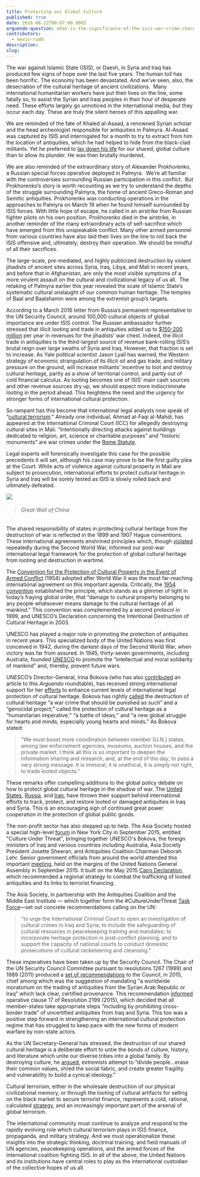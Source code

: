 ```yaml
---
title: Protecting our Global Culture
published: true
date: 2016-06-22T00:07:00.000Z
arguendo-question: what-is-the-significance-of-the-iccs-war-crime-charges-of-attacks-on-cultural-property-in-mali
contributors:
  - kevin-rudd
description:
slug:
---
```



The war against Islamic State (ISIS), or Daesh, in Syria and Iraq has produced few signs of hope over the last five years. The human toll has been horrific. The economy has been devastated. And we’ve seen, also, the desecration of the cultural heritage of ancient civilizations.&nbsp; Many international humanitarian workers have put their lives on the line, some fatally so, to assist the Syrian and Iraqi peoples in their hour of desperate need. These efforts largely go unnoticed in the international media, but they occur each day. These are truly the silent heroes of this appalling war.

We are reminded of the fate of Khaled al-Asaad, a renowned Syrian scholar and the head archeologist responsible for antiquities in Palmyra. Al-Asaad was captured by ISIS and interrogated for a month to try to extract from him the location of antiquities, which he had helped to hide from the black-clad militants. Yet he preferred to [lay down his life](http://www.theguardian.com/world/2015/aug/18/isis-beheads-archaeologist-syria) for our shared, global culture than to allow its plunder. He was then brutally murdered.

We are also reminded of the extraordinary story of Alexander Prokhorenko, a Russian special forces operative deployed in Palmyra.&nbsp; We’re all familiar with the controversies surrounding Russian participation in this conflict.&nbsp; But Prokhorenko’s story is worth recounting as we try to understand the depths of the struggle surrounding Palmyra, the home of ancient Greco-Roman and Semitic antiquities. Prokhorenko was conducting operations in the approaches to Palmyra on March 19 when he found himself surrounded by ISIS forces. With little hope of escape, he called in an airstrike from Russian fighter pilots on his own position. Prokhorenko died in the airstrike, in another reminder of the many extraordinary acts of self-sacrifice which have emerged from this unspeakable conflict. Many other armed personnel from various countries have also laid their lives on the line to roll back the ISIS offensive and, ultimately, destroy their operation. We should be mindful of all their sacrifices.

The large-scale, pre-mediated, and highly publicized destruction by violent jihadists of ancient sites across Syria, Iraq, Libya, and Mali in recent years, and before that in Afghanistan, are only the most visible symptoms of a more virulent assault on the cultural and civilizational legacy of us all.&nbsp; The retaking of Palmyra earlier this year revealed the scale of Islamic State’s systematic cultural onslaught of our common human heritage. The temples of Baal and Baalshamin were among the extremist group’s targets.

According to a March 2016 letter from Russia’s permanent representative to the UN Security Council, around 100,000 cultural objects of global importance are under ISIS control. The Russian ambassador further stressed that illicit looting and trade in antiquities added up to [$150-200 million](http://www.un.org/ga/search/view_doc.asp?symbol=S/2016/298) per year in revenues for the jihadists’ war chest. Indeed, the illicit trade in antiquities is the third-largest source of revenue bank-rolling ISIS’s brutal reign over large swaths of Syria and Iraq. However, that fraction is set to increase. As Yale political scientist Jason Lyall has warned, the Western strategy of economic strangulation of its illicit oil and gas trade, and military pressure on the ground, will increase militants’ incentive to loot and destroy cultural heritage, partly as a show of territorial control, and partly out of cold financial calculus. As looting becomes one of ISIS’ main cash sources and other revenue sources dry up, we should expect more indiscriminate looting in the period ahead. This heightens the need and the urgency for stronger forms of international cultural protection.

So rampant has this become that international legal analysts now speak of “[cultural terrorism](http://www.newstatesman.com/culture/observations/2015/11/how-cultural-terrorism-became-matter-international-law)." Already one individual, Ahmad al-Faqi al-Mahdi, has appeared at the International Criminal Court (ICC) for allegedly destroying cultural sites in Mali. “Intentionally directing attacks against buildings dedicated to religion, art, science or charitable purposes” and “historic monuments” are war crimes under the [Rome Statute](https://www.icc-cpi.int/nr/rdonlyres/ea9aeff7-5752-4f84-be94-0a655eb30e16/0/rome_statute_english.pdf).

Legal experts will forensically investigate this case for the possible precedents it will set, although his case may prove to be the first guilty plea at the Court. While acts of violence against cultural property in Mali are subject to prosecution, international efforts to protect cultural heritage in Syria and Iraq will be sorely tested as ISIS is slowly rolled back and ultimately defeated.

![](/uploads/versions/greatwall---x----4288-2848x---.jpg)

> ###### Great Wall of China

The shared responsibility of states in protecting cultural heritage from the destruction of war is reflected in the 1899 and 1907 Hague conventions. These international agreements enshrined principles which, though [violated](http://www.carnegiecouncil.org/publications/ethics_online/0085) repeatedly during the Second World War, informed our post-war international legal framework for the protection of global cultural heritage from looting and destruction in wartime.

The [Convention for the Protection of Cultural Property in the Event of Armed Conflict](http://portal.unesco.org/en/ev.php-URL_ID=13637&amp;URL_DO=DO_TOPIC&amp;URL_SECTION=201.html) (1954) adopted after World War II was the most far-reaching international agreement on this important agenda. Critically, the [1954 convention](http://portal.unesco.org/en/ev.php-URL_ID=13637&amp;URL_DO=DO_TOPIC&amp;URL_SECTION=201.html) established the principle, which stands as a glimmer of light in today’s fraying global order, that “damage to cultural property belonging to any people whatsoever means damage to the cultural heritage of all mankind.” This convention was complemented by a second protocol in 1999, and UNESCO’s Declaration concerning the Intentional Destruction of Cultural Heritage in 2003.

UNESCO has played a major role in promoting the protection of antiquities in recent years. This specialized body of the United Nations was first conceived in 1942, during the darkest days of the Second World War, when victory was far from assured. In 1945, thirty-seven governments, including Australia, founded [UNESCO](http://www.unesco.org/new/en/unesco/about-us/who-we-are/history/) to promote the “intellectual and moral solidarity of mankind” and, thereby, prevent future wars.

UNESCO’s Director-General, Irina Bokova (who has also [contributed](https://www.international-criminal-justice-today.org/arguendo/ending-impunity-for-war-crimes-on-cultural-heritage-the-mali-case/) an article to this *Arguendo* roundtable), has received strong international support for her [efforts](http://yaledailynews.com/blog/2016/04/13/unesco-director-general-talks-cultural-preservation/) to enhance current levels of international legal protection of cultural heritage. Bokova has rightly [called](http://news.yale.edu/2016/04/12/we-all-have-stake-protecting-cultural-heritage-says-unesco-director-general) the destruction of cultural heritage “a war crime that should be punished as such” and a “genocidal project;” called the protection of cultural heritage as a “humanitarian imperative;" “a battle of ideas;" and “a new global struggle for hearts and minds, especially young hearts and minds.” As Bokova stated:

> "We must boost more coordination between member [U.N.] states, among law enforcement agencies, museums, auction houses, and the private market. I think all this is so important to deepen the information sharing and research, and, at the end of the day, to pass a very strong message: It is immoral; it is unethical, it is simply not right, to trade looted objects."

These remarks offer compelling additions to the global policy debate on how to protect global cultural heritage in the shadow of war. The [United States](http://eca.state.gov/cultural-heritage-center/syria-cultural-heritage-initiative), [Russia](https://www.yahoo.com/news/russias-hermitage-museum-offers-help-restore-palmyra-155758680.html), and [Iran](https://now.mmedia.me/lb/en/NewsReports/566825-iran-ready-to-restore-palmyra), have thrown their support behind international efforts to track, protect, and restore looted or damaged antiquities in Iraq and Syria. This is an encouraging sign of continued great power cooperation in the protection of global public goods.

The non-profit sector has also stepped up to help. The Asia Society hosted a special high-level [forum](http://asiasociety.org/media/our-news/forum-address-destruction-and-looting-antiquities-across-middle-east) in New York City in September 2015, entitled "Culture Under Threat", bringing together UNESCO's Bokova, the foreign ministers of Iraq and various countries including Australia, Asia Society President Josette Sheeran, and Antiquities Coalition Chairman Deborah Lehr. Senior government officials from around the world attended this important [meeting](https://theantiquitiescoalition.org/home/culture-under-threat-the-economic-security-and-cultural-impact-of-antiquities-trafficking-and-terrorist-financing/), held on the margins of the United Nations General Assembly in September 2015. It built on the May 2015 [Cairo Declaration](http://theantiquitiescoalition.org/wp-content/uploads/2015/05/Cairo-Declaration-final-version-May-2015.pdf), which recommended a regional strategy to combat the trafficking of looted antiquities and its links to terrorist financing.

The Asia Society, in partnership with the Antiquities Coalition and the Middle East Institute — which together form the #CultureUnderThreat [Task Force](http://taskforce.theantiquitiescoalition.org/)—set out concrete recommendations calling on the UN:

> "to urge the International Criminal Court to open an investigation of cultural crimes in Iraq and Syria; to include the safeguarding of cultural resources in peacekeeping training and mandates; to incorporate heritage protection in post-conflict planning; and to support the capacity of national courts to conduct domestic prosecutions of cultural racketeering and cleansing."

These imperatives have been taken up by the Security Council. The Chair of the UN Security Council Committee pursuant to resolutions 1267 (1999) and 1989 (2011) produced a [set of recommendations](http://unesdoc.unesco.org/images/0024/002432/243249e.pdf) to the Council, in 2015, chief among which was the suggestion of mandating “a worldwide moratorium on the trading of antiquities from the Syrian Arab Republic or Iraq” which lack clear, certified provenance. This recommendation [informed](http://www.un.org/press/en/2015/sc11775.doc.htm) operative clause 17 of Resolution 2199 (2015), which decided that all member-states take appropriate steps “including by prohibiting cross-border trade” of uncertified antiquities from Iraq and Syria. This too was a positive step forward in strengthening an international cultural protection regime that has struggled to keep pace with the new forms of modern warfare by non-state actors.

As the UN Secretary-General has stressed, the destruction of our shared cultural heritage is a deliberate effort to untie the bonds of culture, history, and literature which unite our diverse tribes into a global family. By destroying culture, he [argued](http://news.yale.edu/2016/04/13/protect-cultural-heritage-and-environment-and-respect-differences-urges-un-secretary-gene), extremists attempt to “divide people…erase their common values, shred the social fabric, and create greater fragility and vulnerability to build a cynical ideology.”

Cultural terrorism, either in the wholesale destruction of our physical civilizational memory, or through the looting of cultural artifacts for selling on the black market to secure terrorist finance, represents a cold, rational, calculated [strategy](http://news.yale.edu/2016/04/13/looting-and-destruction-antiquities-calculated-strategy), and an increasingly important part of the arsenal of global terrorism.

The international community must continue to analyze and respond to the rapidly evolving role which cultural terrorism plays in ISIS finance, propaganda, and military strategy. And we must operationalize these insights into the strategic thinking, doctrinal training, and field manuals of UN agencies, peacekeeping operations, and the armed forces of the international coalition fighting ISIS. In all of the above, the United Nations and its institutions have central roles to play as the international custodian of the collective hopes of us all.